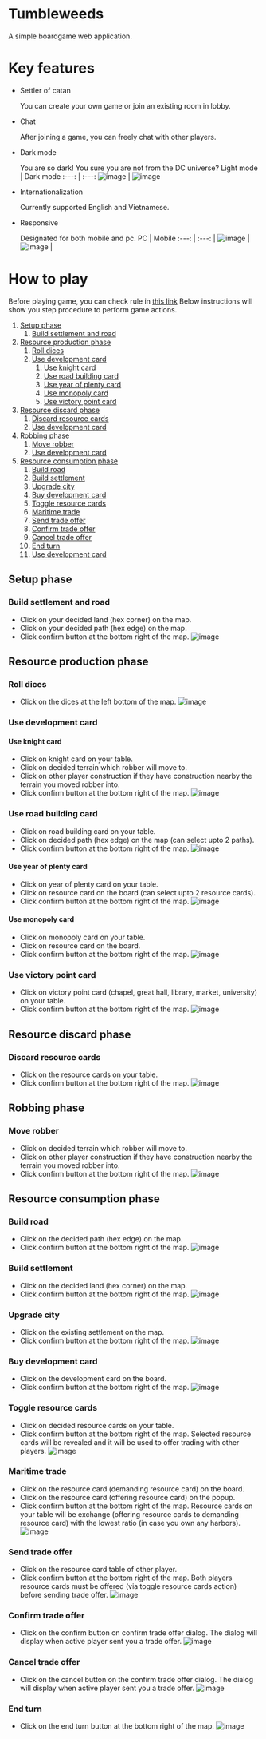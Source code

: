 # Tumbleweeds
A simple boardgame web application.

# Key features
- Settler of catan

    You can create your own game or join an existing room in lobby.
    
- Chat

    After joining a game, you can freely chat with other players.
    
- Dark mode
    
    You are so dark! You sure you are not from the DC universe?
    Light mode | Dark mode
    :---: | :---:
    ![image](https://user-images.githubusercontent.com/40481318/201873792-25b8b4ab-2f23-477a-9c83-b8a810f1a128.png) | ![image](https://user-images.githubusercontent.com/40481318/201873709-c48ff484-a827-40a5-ab2e-7ab632b53ebe.png)

- Internationalization

    Currently supported English and Vietnamese.
    
- Responsive

    Designated for both mobile and pc.
    PC | Mobile
    :---: | :---:
    | ![image](https://user-images.githubusercontent.com/40481318/201632662-e3c1d8c5-38ee-4fc0-8db2-f4fb8f2e2997.png) | ![image](https://user-images.githubusercontent.com/40481318/201632785-4e26afec-68cc-4b1a-826e-66816e825a86.png) |

# How to play
Before playing game, you can check rule in [this link](#https://www.catan.com/sites/default/files/2021-06/catan_base_rules_2020_200707.pdf)
Below instructions will show you step procedure to perform game actions.
1. [Setup phase](#setup-phase)
    1. [Build settlement and road](#build-settlement-and-road)
2. [Resource production phase](#resource-production-phase)
    1. [Roll dices](#roll-dices)
    2. [Use development card](#use-development-card)
        1. [Use knight card](#use-knight-card)
        2. [Use road building card](#use-road-building-card)
        3. [Use year of plenty card](#use-year-of-plenty-card)
        4. [Use monopoly card](#use-monopoly-card)
        5. [Use victory point card](#use-victory-point-card)
3. [Resource discard phase](#resource-discard-phase)
    1. [Discard resource cards](#discard-resource-cards)
    11. [Use development card](#use-development-card)
4. [Robbing phase](#robbing-phase)
    1. [Move robber](#move-robber)
    11. [Use development card](#use-development-card)
5. [Resource consumption phase](#resource-consumption-phase)
    1. [Build road](#build-road)
    2. [Build settlement](#build-settlement)
    3. [Upgrade city](#upgrade-city)
    4. [Buy development card](#buy-development-card)
    5. [Toggle resource cards](#toggle-resource-cards)
    6. [Maritime trade](#maritime-trade)
    7. [Send trade offer](#send-trade-offer)
    8. [Confirm trade offer](#confirm-trade-offer)
    9. [Cancel trade offer](#cancel-trade-offer)
    10. [End turn](#end-turn)
    11. [Use development card](#use-development-card)
  
## Setup phase <a name="setup-phase"/>
### Build settlement and road <a name="build-settlement-and-road"/>
- Click on your decided land (hex corner) on the map.
- Click on your decided path (hex edge) on the map.
- Click confirm button at the bottom right of the map.
![image](https://user-images.githubusercontent.com/40481318/201874336-1fe953ba-366c-4ab8-9d9b-6c4f46bd721d.png)

## Resource production phase <a name="resource-production-phase"/>
### Roll dices <a name="roll-dices"/>
- Click on the dices at the left bottom of the map.
![image](https://user-images.githubusercontent.com/40481318/201874907-bb4ac895-c68a-4bd0-947d-6b918692bf84.png)

### Use development card <a name="use-development-card"/>
#### Use knight card <a name="use-knight-card"/>
- Click on knight card on your table.
- Click on decided terrain which robber will move to.
- Click on other player construction if they have construction nearby the terrain you moved robber into.
- Click confirm button at the bottom right of the map.
![image](https://user-images.githubusercontent.com/40481318/201896792-c415ce39-4bda-425e-a722-51e0609823db.png)

### Use road building card <a name="use-road-building-card"/>
- Click on road building card on your table.
- Click on decided path (hex edge) on the map (can select upto 2 paths).
- Click confirm button at the bottom right of the map.
![image](https://user-images.githubusercontent.com/40481318/201901335-f71998de-8d90-4e0b-ad4a-9c4ae2822d99.png)

#### Use year of plenty card <a name="use-year-of-plenty-card"/>
- Click on year of plenty card on your table.
- Click on resource card on the board (can select upto 2 resource cards). 
- Click confirm button at the bottom right of the map.
![image](https://user-images.githubusercontent.com/40481318/201899711-46d7ed71-bfc5-4d8c-9928-b77f13ea338f.png)

#### Use monopoly card <a name="use-monopoly-card"/>
- Click on monopoly card on your table.
- Click on resource card on the board.
- Click confirm button at the bottom right of the map.
![image](https://user-images.githubusercontent.com/40481318/201897404-a9f1d0b7-336c-4c15-93a0-0fcf8e414386.png)

### Use victory point card <a name="use-victory-point-card"/>
- Click on victory point card (chapel, great hall, library, market, university) on your table.
- Click confirm button at the bottom right of the map.
![image](https://user-images.githubusercontent.com/40481318/208654301-32888ee6-80aa-493e-a54c-abc21ca0fafe.png)

## Resource discard phase <a name="resource-discard-phase"/>
### Discard resource cards <a name="discard-resource-cards"/>
- Click on the resource cards on your table.
- Click confirm button at the bottom right of the map.
![image](https://user-images.githubusercontent.com/40481318/201894065-558950af-696a-4330-9d49-dd3c5f54dcaa.png)

## Robbing phase <a name="robbing-phase"/>
### Move robber <a name="move-robber"/>
- Click on decided terrain which robber will move to.
- Click on other player construction if they have construction nearby the terrain you moved robber into.
- Click confirm button at the bottom right of the map.
![image](https://user-images.githubusercontent.com/40481318/201875365-4e2fed57-f965-4b93-b2a9-91194c37ba35.png)

## Resource consumption phase <a name="resource-consumption-phase"/>
### Build road <a name="build-road"/>
- Click on the decided path (hex edge) on the map.
- Click confirm button at the bottom right of the map.
![image](https://user-images.githubusercontent.com/40481318/201876506-2c8e5112-0d00-4478-b7e8-214a0a53fbed.png)

### Build settlement <a name="build-settlement"/>
- Click on the decided land (hex corner) on the map.
- Click confirm button at the bottom right of the map.
![image](https://user-images.githubusercontent.com/40481318/201876778-d90e064e-294e-4254-b522-d83206094239.png)

### Upgrade city <a name="upgrade-city"/>
- Click on the existing settlement on the map.
- Click confirm button at the bottom right of the map.
![image](https://user-images.githubusercontent.com/40481318/201876992-8885dd5b-72e4-4a4e-94af-15db52beb4fa.png)

### Buy development card <a name="buy-development-card"/>
- Click on the development card on the board.
- Click confirm button at the bottom right of the map.
![image](https://user-images.githubusercontent.com/40481318/201876054-1fcb2153-59be-4aea-bef1-cb8820490d11.png)

### Toggle resource cards <a name="toggle-resource-cards"/>
- Click on decided resource cards on your table. 
- Click confirm button at the bottom right of the map.
Selected resource cards will be revealed and it will be used to offer trading with other players.
![image](https://user-images.githubusercontent.com/40481318/201877234-335c6a60-8022-4667-954f-0b33f688c2e1.png)

### Maritime trade <a name="maritime-trade"/>
- Click on the resource card (demanding resource card) on the board.
- Click on the resource card (offering resource card) on the popup.
- Click confirm button at the bottom right of the map.
Resource cards on your table will be exchange (offering resource cards to demanding resource card) with the lowest ratio (in case you own any harbors).
![image](https://user-images.githubusercontent.com/40481318/208654443-bc3deb54-7f4e-46a3-8171-f87f1df90071.png)

### Send trade offer <a name="send-trade-offer"/>
- Click on the resource card table of other player.
- Click confirm button at the bottom right of the map.
Both players resource cards must be offered (via toggle resource cards action) before sending trade offer.
![image](https://user-images.githubusercontent.com/40481318/201878015-c7b013e4-83c7-4ce7-b215-4e35a863829a.png)

### Confirm trade offer <a name="confirm-trade-offer"/>
- Click on the confirm button on confirm trade offer dialog.
The dialog will display when active player sent you a trade offer.
![image](https://user-images.githubusercontent.com/40481318/201878879-bec9a2ed-8e6f-4ba1-b2a3-b4cde7d2a5fb.png)

### Cancel trade offer <a name="cancel-trade-offer"/>
- Click on the cancel button on the confirm trade offer dialog.
The dialog will display when active player sent you a trade offer.
![image](https://user-images.githubusercontent.com/40481318/201878965-805da18c-2271-4869-801f-f5f5c72e6599.png)

### End turn <a name="end-turn"/>
- Click on the end turn button at the bottom right of the map.
![image](https://user-images.githubusercontent.com/40481318/201879275-a106fa79-d542-42c2-9afe-b2eb479d7bf9.png)
